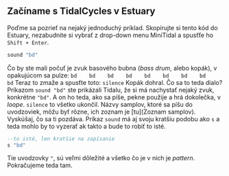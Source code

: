 ## Začíname s TidalCycles v Estuary

Poďme sa pozrieť na nejaký jednoduchý príklad.  Skopírujte si tento kód do Estuary, nezabudnite si vybrať z drop-down menu MiniTidal a spusťťe ho ```Shift + Enter```.

```haskell
sound "bd"
```
Čo by ste mali počuť je zvuk basového bubna (_bass drum_, alebo kopák), v opakujúcom sa pulze:
```bd    bd    bd    bd    bd    bd    bd    bd    bd```
Teraz to zmaže a spusťte toto:
```silence```
Kopák dohral. Čo sa to teda dialo? Príkazom ```sound "bd"``` ste prikázali Tidalu, že si má nachystať nejaký zvuk, konkrétne ```"bd"```. A on ho teda, ako sa píše, pekne použije a hrá dokolečka, v _loope_. ```silence``` to všetko ukončil. Názvy samplov, ktoré sa píšu do uvodzoviek, môžu byť rôzne, ich zoznam je [tu](Zoznam samplov). Vyskúšaj, čo sa ti pozdáva. Príkaz ```sound``` má aj svoju kratšiu podobu ako ```s``` a teda mohlo by to vyzerať ak takto a bude to robiť to isté.
```haskell
--to isté, len kratšie na zapísanie
s "bd"
```
Tie uvodzovky ```"```, sú veľmi dôležité a všetko čo je v nich je _pattern_. Pokračujeme teda tam.
